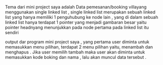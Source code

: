 Tema dari mini project saya adalah Data pemesanan/booking villayang menggunakan single linked list , single linked list merupakan sebuah linked list yang hanya memiliki 1 penguhubung ke node lain , yang di dalam sebuah linked list hanya terdapat 1 pointer yang menjadi gambaran besar yaitu pointer headnyang menunjukkan pada node pertama pada linked list itu sendiri

output dar program mini project saya , yang pertama user diminta untuk memasukkan menu pilihan,
terdapat 2 menu pilihan yaitu, menambah dan menghapus . Jika user memilih tambah maka user akan diminta untuk memasukkan kode boking dan nama , lalu akan muncul data tersebut . 

